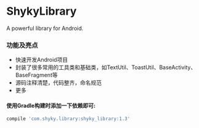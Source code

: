 # ShykyLibrary
A powerful library for Android.

### 功能及亮点
* 快速开发Android项目
* 封装了很多常用的工具类和基础类，如TextUtil、ToastUtil、BaseActivity、BaseFragment等
* 源码注释清楚，代码整齐，命名规范
* 更多

#### 使用Gradle构建时添加一下依赖即可:
```javascript
compile 'com.shyky.library:shyky_library:1.3'
```

